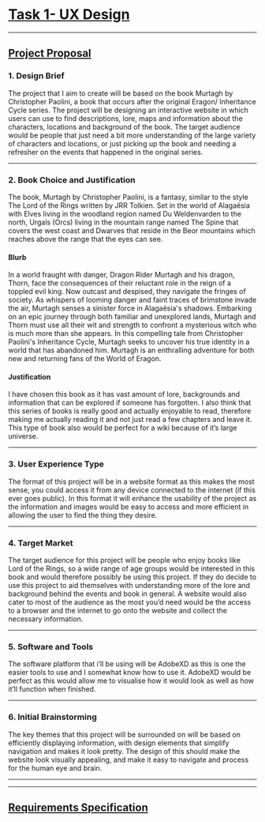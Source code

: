 # <ins>**Task 1- UX Design**<ins>
---
## <ins>**Project Proposal**<ins>
### **1. Design Brief**
The project that I aim to create will be based on the book Murtagh by Christopher Paolini, a book that occurs after the original Eragon/ Inheritance Cycle series. The project will be designing an interactive website in which users can use to find descriptions, lore, maps and information about the characters, locations and background of the book. The target audience would be people that just need a bit more understanding of the large variety of characters and locations, or just picking up the book and needing a refresher on the events that happened in the original series.

---
### **2. Book Choice and Justification**
The book, Murtagh by Christopher Paolini,  is a fantasy, similar to the style The Lord of the Rings written by JRR Tolkien. Set in the world of Alagaësia with Elves living in the woodland region named Du Weldenvarden to the north, Urgals (Orcs) living in the mountain range named The Spine that covers the west coast and Dwarves that reside in the Beor mountains which reaches above the range that the eyes can see. 
#### **Blurb**
In a world fraught with danger, Dragon Rider Murtagh and his dragon, Thorn, face the consequences of their reluctant role in the reign of a toppled evil king. Now outcast and despised, they navigate the fringes of society. As whispers of looming danger and faint traces of brimstone invade the air, Murtagh senses a sinister force in Alagaësia's shadows. Embarking on an epic journey through both familiar and unexplored lands, Murtagh and Thorn must use all their wit and strength to confront a mysterious witch who is much more than she appears. In this compelling tale from Christopher Paolini's Inheritance Cycle, Murtagh seeks to uncover his true identity in a world that has abandoned him. Murtagh is an enthralling adventure for both new and returning fans of the World of Eragon.
#### **Justification**
I have chosen this book as it has vast amount of lore, backgrounds and information that can be explored if someone has forgotten. I also think that this series of books is really good and actually enjoyable to read, therefore making me actually reading it and not just read a few chapters and leave it. This type of book also would be perfect for a wiki because of it’s large universe.
___________________________________________________________________
### **3. User Experience Type**
The format of this project will be in a website format as this makes the most sense, you could access it from any device connected to the internet (if this ever goes public). In this format it will enhance the usability of the project as the information and images would be easy to access and more efficient in allowing the user to find the thing they desire.
_________________________________________________________________________
### **4. Target Market**
The target audience for this project will be people who enjoy books like Lord of the Rings, so a wide range of age groups would be interested in this book and would therefore possibly be using this project. If they do decide to use this project to aid themselves with understanding more of the lore and background behind the events and book in general. A website would also cater to most of the audience as the most you’d need would be the access to a browser and the internet to go onto the website and collect the necessary information.
_________________________________________________________________________
### **5. Software and Tools**
The software platform that i’ll be using will be AdobeXD as this  is one the easier tools to use and I somewhat know how to use it. AdobeXD would be perfect as this would allow me to visualise how it would look as well as how it’ll function when finished. 
_________________________________________________________________________
### **6. Initial Brainstorming**

The key themes that this project will be surrounded on will be based on efficiently displaying information, with design elements that simplify navigation and makes it look pretty. The design of this should make the website look visually appealing, and make it easy to navigate and process for the human eye and brain.

---
---
## <ins>**Requirements Specification**<ins>